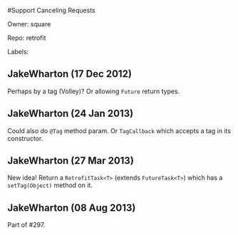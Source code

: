 #Support Canceling Requests

Owner: square

Repo: retrofit

Labels: 

## JakeWharton (17 Dec 2012)

Perhaps by a tag (Volley)? Or allowing `Future` return types.


## JakeWharton (24 Jan 2013)

Could also do `@Tag` method param. Or `TagCallback` which accepts a tag in its constructor.


## JakeWharton (27 Mar 2013)

New idea! Return a `RetrofitTask<T>` (extends `FutureTask<T>`) which has a `setTag(Object)` method on it.


## JakeWharton (08 Aug 2013)

Part of #297.


